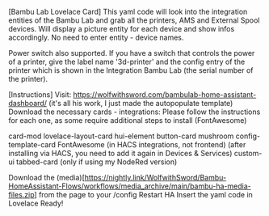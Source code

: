 [Bambu Lab Lovelace Card]
This yaml code will look into the integration entities of the Bambu Lab and grab all the printers, AMS and External Spool devices.
Will display a picture entity for each device and show infos accordingly.
No need to enter entity - device names.

Power switch also supported. 
If you have a switch that controls the power of a printer, give the label name '3d-printer' and the config entry of the printer which is shown in the Integration Bambu Lab (the serial number of the printer).

[Instructions]
Visit: https://wolfwithsword.com/bambulab-home-assistant-dashboard/ (it's all his work, I just made the autopopulate template)
Download the necessary cards - integrations:
  Please follow the instructions for each one, as some require additional steps to install (FontAwesome)

  card-mod
  lovelace-layout-card
  hui-element
  button-card
  mushroom
  config-template-card
  FontAwesome (in HACS integrations, not frontend) (after installing via HACS, you need to add it again in Devices & Services)
  custom-ui
  tabbed-card (only if using my NodeRed version)

Download the (media)[https://nightly.link/WolfwithSword/Bambu-HomeAssistant-Flows/workflows/media_archive/main/bambu-ha-media-files.zip] from the page to your /config
Restart HA
Insert the yaml code in Lovelace
Ready!